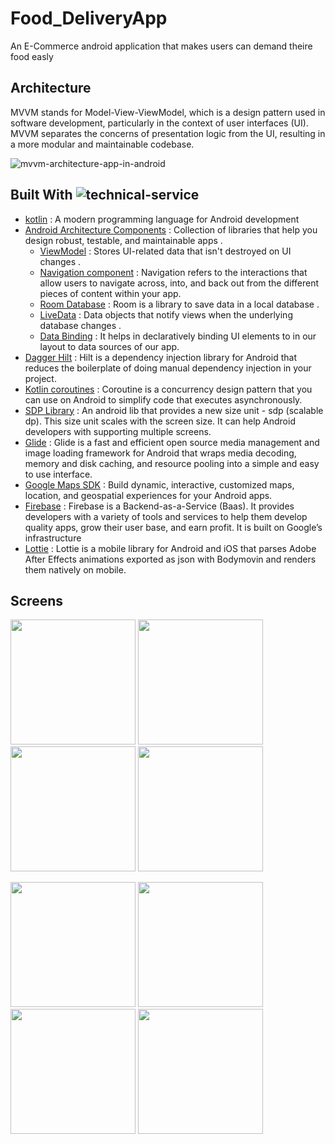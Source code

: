 # Food_DeliveryApp
An E-Commerce android application that makes users can demand theire food easly
## Architecture

MVVM stands for Model-View-ViewModel, which is a design pattern used in software development, particularly in the context of user interfaces (UI). MVVM separates the concerns of presentation logic from the UI, resulting in a more modular and maintainable codebase.

![mvvm-architecture-app-in-android](https://github.com/InfoGenies/Food_DeliveryApp/assets/133220437/09a368a4-a565-430e-b49d-c364b41b1d46)

## Built With ![technical-service](https://github.com/InfoGenies/Food_DeliveryApp/assets/133220437/17f6b7f6-2e0f-453f-bb0c-1be8fa0fa464)

* [kotlin](https://kotlinlang.org/) : A modern programming language for Android development
* [Android Architecture Components](https://developer.android.com/topic/architecture) : Collection of libraries that help you design robust, testable, and maintainable apps .
   - [ViewModel](https://developer.android.com/topic/libraries/architecture/viewmodel) : Stores UI-related data that isn't destroyed on UI changes .
   - [Navigation component](https://developer.android.com/guide/navigation) : Navigation refers to the interactions that allow users to navigate across, into, and back out from the different pieces of content within your app.
   - [Room Database](https://developer.android.com/training/data-storage/room) : Room is a library to save data in a local database .
   - [LiveData](https://developer.android.com/topic/libraries/architecture/livedata) : Data objects that notify views when the underlying database changes .
   - [Data Binding](https://developer.android.com/topic/libraries/architecture/livedata) : It helps in declaratively binding UI elements to in our layout to data sources of our app.
* [Dagger Hilt](https://developer.android.com/training/dependency-injection/hilt-android) : Hilt is a dependency injection library for Android that reduces the boilerplate of doing manual dependency injection in your project.
* [Kotlin coroutines](https://developer.android.com/kotlin/coroutines) : Coroutine is a concurrency design pattern that you can use on Android to simplify code that executes asynchronously. 
* [SDP Library](https://github.com/intuit/sdp) : An android lib that provides a new size unit - sdp (scalable dp). This size unit scales with the screen size. It can help Android developers with supporting multiple screens.
* [Glide](https://github.com/bumptech/glide) : Glide is a fast and efficient open source media management and image loading framework for Android that wraps media decoding, memory and disk caching, and resource pooling into a simple and easy to use interface.
* [Google Maps SDK](https://developers.google.com/maps/documentation/android-sdk) : Build dynamic, interactive, customized maps, location, and geospatial experiences for your Android apps.
* [Firebase](https://firebase.google.com/) : Firebase is a Backend-as-a-Service (Baas). It provides developers with a variety of tools and services to help them develop quality apps, grow their user base, and earn profit. It is built on Google’s infrastructure
* [Lottie](https://github.com/airbnb/lottie-android) : Lottie is a mobile library for Android and iOS that parses Adobe After Effects animations exported as json with Bodymovin and renders them natively on mobile.
## Screens
<p float="left">
<img src="https://firebasestorage.googleapis.com/v0/b/fooddelivery-ab491.appspot.com/o/food%2Flogine.jpg?alt=media&token=b4f19b7a-ba11-4d21-a2a6-902d824f9776" width="200">
<img src="https://firebasestorage.googleapis.com/v0/b/fooddelivery-ab491.appspot.com/o/food%2Fhome1.jpg?alt=media&token=be81d512-bcc1-4ff5-964a-0c9a27cabeea" width="200">
<img src="https://firebasestorage.googleapis.com/v0/b/fooddelivery-ab491.appspot.com/o/food%2Fhome2.jpg?alt=media&token=f4001b39-27a1-43bc-aefd-cdb9a5823009" width="200">
<img src="https://firebasestorage.googleapis.com/v0/b/fooddelivery-ab491.appspot.com/o/food%2Fhome3.jpg?alt=media&token=dabe507f-7d48-4138-8922-6707be303981" width="200">
</p>
<p float="left">
<img src="https://firebasestorage.googleapis.com/v0/b/fooddelivery-ab491.appspot.com/o/Screen%2Fphone_auth.jpg?alt=media&token=db5b7912-276f-47c8-902d-126b868d9e23" width="200">
<img src="https://firebasestorage.googleapis.com/v0/b/fooddelivery-ab491.appspot.com/o/Screen%2Finfo_user.jpg?alt=media&token=064a304d-e7d0-428f-97f3-b330a86da5fc" width="200">
<img src="https://firebasestorage.googleapis.com/v0/b/fooddelivery-ab491.appspot.com/o/Screen%2Faddress.jpg?alt=media&token=ed8103fc-01b5-4236-a860-58cb8921cb82" width="200">
<img src="https://firebasestorage.googleapis.com/v0/b/fooddelivery-ab491.appspot.com/o/Screen%2Fsaving_info.jpg?alt=media&token=a21da4ed-c4f1-469c-8045-673e1831cc38" width="200">
</p>
